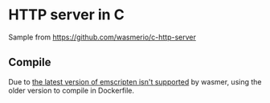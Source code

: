 # HTTP server in C

Sample from https://github.com/wasmerio/c-http-server

## Compile

Due to [the latest version of emscripten isn't supported](https://spectrum.chat/wasmer/runtime/the-latest-version-of-emscripten-isnt-supported~8dcf28b0-c1e5-4154-8668-91642031bc94) by wasmer, using the older version to compile in Dockerfile.
